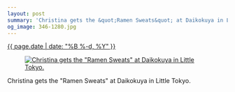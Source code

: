 ```yaml
---
layout: post
summary: 'Christina gets the &quot;Ramen Sweats&quot; at Daikokuya in Little Tokyo.'
og_image: 346-1280.jpg
---
```


<div class="post">
 <time>
  <a href="/346">
   {{ page.date | date: "%B %-d, %Y" }}
  </a>
 </time>
 <a href="/346">
  <figure data-taken="7/21/2014">
   <img alt='Christina gets the "Ramen Sweats" at Daikokuya in Little Tokyo.' sizes="(min-width: 700px) 50vw, calc(100vw - 2rem)" src="{{ site.assets_url }}/346-640.jpg" srcset="{{ site.assets_url }}/346-1280.jpg 1280w, {{ site.assets_url }}/346-960.jpg 960w, {{ site.assets_url }}/346-640.jpg 640w, {{ site.assets_url }}/346-320.jpg 320w"/>
  </figure>
 </a>
 <span>
  Christina gets the "Ramen Sweats" at Daikokuya in Little Tokyo.
 </span>
</div>
